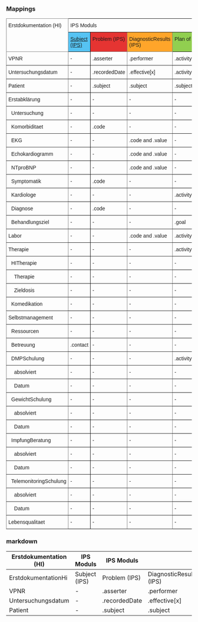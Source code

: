 ### Mappings

<style type="text/css">
.tg  {border-collapse:collapse;border-spacing:0;}
.tg td{border-color:black;border-style:solid;border-width:1px;font-family:Arial, sans-serif;font-size:14px;
  overflow:hidden;padding:10px 5px;word-break:normal;}
.tg th{border-color:black;border-style:solid;border-width:1px;font-family:Arial, sans-serif;font-size:14px;
  font-weight:normal;overflow:hidden;padding:10px 5px;word-break:normal;}
.tg .tg-5044{background-color:#ffa52a;border-color:inherit;text-align:left;vertical-align:top}
.tg .tg-q912{background-color:#56c3f3;text-align:left;vertical-align:top}
.tg .tg-qhgh{background-color:#e53432;border-color:inherit;text-align:left;vertical-align:top}
.tg .tg-0pky{border-color:inherit;text-align:left;vertical-align:top}
.tg .tg-0lax{text-align:left;vertical-align:top}
.tg .tg-gh8i{background-color:#91cf50;text-align:left;vertical-align:top}
</style>
<table class="tg">
<thead>
  <tr>
    <th class="tg-0pky" rowspan="2">Erstdokumentation (HI)</th>
    <th class="tg-0lax" colspan="4">IPS Moduls</th>
  </tr>
  <tr>
    <th class="tg-q912"><a href="https://structuredefinition-subject-ips.html/">Subject (IPS)</a></th>
    <th class="tg-qhgh">Problem (IPS)</th>
    <th class="tg-5044">DiagnosticResults (IPS)</th>
    <th class="tg-gh8i">Plan of Care (IPS)</th>
  </tr>
</thead>
<tbody>
  <tr>
    <td class="tg-0pky">VPNR</td>
    <td class="tg-0lax">-</td>
    <td class="tg-0pky">.asserter</td>
    <td class="tg-0pky">.performer</td>
    <td class="tg-0lax">.activity.performer</td>
  </tr>
  <tr>
    <td class="tg-0pky">Untersuchungsdatum</td>
    <td class="tg-0lax">-</td>
    <td class="tg-0pky">.recordedDate</td>
    <td class="tg-0pky">.effective[x]</td>
    <td class="tg-0lax">.activity.scheduled[x]</td>
  </tr>
  <tr>
    <td class="tg-0pky">Patient</td>
    <td class="tg-0lax">-</td>
    <td class="tg-0pky">.subject</td>
    <td class="tg-0pky">.subject</td>
    <td class="tg-0lax">.subject</td>
  </tr>
  <tr>
    <td class="tg-0pky">Erstabklärung</td>
    <td class="tg-0lax">-</td>
    <td class="tg-0pky">-</td>
    <td class="tg-0pky">-</td>
    <td class="tg-0lax">-</td>
  </tr>
  <tr>
    <td class="tg-0pky">&nbsp;&nbsp;Untersuchung</td>
    <td class="tg-0lax">-</td>
    <td class="tg-0pky">-</td>
    <td class="tg-0pky">-</td>
    <td class="tg-0lax">-</td>
  </tr>
  <tr>
    <td class="tg-0pky">&nbsp;&nbsp;Komorbiditaet</td>
    <td class="tg-0lax">-</td>
    <td class="tg-0pky">.code</td>
    <td class="tg-0pky">-</td>
    <td class="tg-0lax">-</td>
  </tr>
  <tr>
    <td class="tg-0pky">&nbsp;&nbsp;EKG</td>
    <td class="tg-0lax">-</td>
    <td class="tg-0pky">-</td>
    <td class="tg-0pky">.code and .value</td>
    <td class="tg-0lax">-</td>
  </tr>
  <tr>
    <td class="tg-0pky">&nbsp;&nbsp;Echokardiogramm</td>
    <td class="tg-0lax">-</td>
    <td class="tg-0pky">-</td>
    <td class="tg-0pky">.code and .value</td>
    <td class="tg-0lax">-</td>
  </tr>
  <tr>
    <td class="tg-0pky">&nbsp;&nbsp;NTproBNP</td>
    <td class="tg-0lax">-</td>
    <td class="tg-0pky">-</td>
    <td class="tg-0pky">.code and .value</td>
    <td class="tg-0lax">-</td>
  </tr>
  <tr>
    <td class="tg-0pky">&nbsp;&nbsp;Symptomatik</td>
    <td class="tg-0lax">-</td>
    <td class="tg-0pky">.code</td>
    <td class="tg-0pky">-</td>
    <td class="tg-0lax">-</td>
  </tr>
  <tr>
    <td class="tg-0pky">&nbsp;&nbsp;Kardiologe</td>
    <td class="tg-0lax">-</td>
    <td class="tg-0pky">-</td>
    <td class="tg-0pky">-</td>
    <td class="tg-0lax">.activity</td>
  </tr>
  <tr>
    <td class="tg-0pky">&nbsp;&nbsp;Diagnose</td>
    <td class="tg-0lax">-</td>
    <td class="tg-0pky">.code</td>
    <td class="tg-0pky">-</td>
    <td class="tg-0lax">-</td>
  </tr>
  <tr>
    <td class="tg-0pky">&nbsp;&nbsp;Behandlungsziel</td>
    <td class="tg-0lax">-</td>
    <td class="tg-0pky">-</td>
    <td class="tg-0pky">-</td>
    <td class="tg-0lax">.goal</td>
  </tr>
  <tr>
    <td class="tg-0pky">Labor</td>
    <td class="tg-0lax">-</td>
    <td class="tg-0pky">-</td>
    <td class="tg-0pky">.code and .value</td>
    <td class="tg-0lax">.activity</td>
  </tr>
  <tr>
    <td class="tg-0pky">Therapie</td>
    <td class="tg-0lax">-</td>
    <td class="tg-0pky">-</td>
    <td class="tg-0pky">-</td>
    <td class="tg-0lax">.activity</td>
  </tr>
  <tr>
    <td class="tg-0pky">&nbsp;&nbsp;HITherapie</td>
    <td class="tg-0lax">-</td>
    <td class="tg-0pky">-</td>
    <td class="tg-0pky">-</td>
    <td class="tg-0lax">-</td>
  </tr>
  <tr>
    <td class="tg-0pky">&nbsp;&nbsp;&nbsp;&nbsp;Therapie</td>
    <td class="tg-0lax">-</td>
    <td class="tg-0pky">-</td>
    <td class="tg-0pky">-</td>
    <td class="tg-0lax">-</td>
  </tr>
  <tr>
    <td class="tg-0pky">&nbsp;&nbsp;&nbsp;&nbsp;Zieldosis</td>
    <td class="tg-0lax">-</td>
    <td class="tg-0pky">-</td>
    <td class="tg-0pky">-</td>
    <td class="tg-0lax">-</td>
  </tr>
  <tr>
    <td class="tg-0pky">&nbsp;&nbsp;Komedikation</td>
    <td class="tg-0lax">-</td>
    <td class="tg-0pky">-</td>
    <td class="tg-0pky">-</td>
    <td class="tg-0lax">-</td>
  </tr>
  <tr>
    <td class="tg-0pky">Selbstmanagement</td>
    <td class="tg-0lax">-</td>
    <td class="tg-0pky">-</td>
    <td class="tg-0pky">-</td>
    <td class="tg-0lax">-</td>
  </tr>
  <tr>
    <td class="tg-0pky">&nbsp;&nbsp;Ressourcen</td>
    <td class="tg-0lax">-</td>
    <td class="tg-0pky">-</td>
    <td class="tg-0pky">-</td>
    <td class="tg-0lax">-</td>
  </tr>
  <tr>
    <td class="tg-0pky">&nbsp;&nbsp;Betreuung</td>
    <td class="tg-0lax">.contact</td>
    <td class="tg-0pky">-</td>
    <td class="tg-0pky">-</td>
    <td class="tg-0lax">-</td>
  </tr>
  <tr>
    <td class="tg-0pky">&nbsp;&nbsp;DMPSchulung</td>
    <td class="tg-0lax">-</td>
    <td class="tg-0pky">-</td>
    <td class="tg-0pky">-</td>
    <td class="tg-0lax">.activity</td>
  </tr>
  <tr>
    <td class="tg-0pky">&nbsp;&nbsp;&nbsp;&nbsp;absolviert</td>
    <td class="tg-0lax">-</td>
    <td class="tg-0pky">-</td>
    <td class="tg-0pky">-</td>
    <td class="tg-0lax">-</td>
  </tr>
  <tr>
    <td class="tg-0pky">&nbsp;&nbsp;&nbsp;&nbsp;Datum</td>
    <td class="tg-0lax">-</td>
    <td class="tg-0pky">-</td>
    <td class="tg-0pky">-</td>
    <td class="tg-0lax">-</td>
  </tr>
  <tr>
    <td class="tg-0pky">&nbsp;&nbsp;GewichtSchulung</td>
    <td class="tg-0lax">-</td>
    <td class="tg-0pky">-</td>
    <td class="tg-0pky">-</td>
    <td class="tg-0lax">-</td>
  </tr>
  <tr>
    <td class="tg-0pky">&nbsp;&nbsp;&nbsp;&nbsp;absolviert</td>
    <td class="tg-0lax">-</td>
    <td class="tg-0pky">-</td>
    <td class="tg-0pky">-</td>
    <td class="tg-0lax">-</td>
  </tr>
  <tr>
    <td class="tg-0pky">&nbsp;&nbsp;&nbsp;&nbsp;Datum</td>
    <td class="tg-0lax">-</td>
    <td class="tg-0pky">-</td>
    <td class="tg-0pky">-</td>
    <td class="tg-0lax">-</td>
  </tr>
  <tr>
    <td class="tg-0pky">&nbsp;&nbsp;ImpfungBeratung</td>
    <td class="tg-0lax">-</td>
    <td class="tg-0pky">-</td>
    <td class="tg-0pky">-</td>
    <td class="tg-0lax">-</td>
  </tr>
  <tr>
    <td class="tg-0pky">&nbsp;&nbsp;&nbsp;&nbsp;absolviert</td>
    <td class="tg-0lax">-</td>
    <td class="tg-0pky">-</td>
    <td class="tg-0pky">-</td>
    <td class="tg-0lax">-</td>
  </tr>
  <tr>
    <td class="tg-0pky">&nbsp;&nbsp;&nbsp;&nbsp;Datum</td>
    <td class="tg-0lax">-</td>
    <td class="tg-0pky">-</td>
    <td class="tg-0pky">-</td>
    <td class="tg-0lax">-</td>
  </tr>
  <tr>
    <td class="tg-0pky">&nbsp;&nbsp;TelemonitoringSchulung</td>
    <td class="tg-0lax">-</td>
    <td class="tg-0pky">-</td>
    <td class="tg-0pky">-</td>
    <td class="tg-0lax">-</td>
  </tr>
  <tr>
    <td class="tg-0pky">&nbsp;&nbsp;&nbsp;&nbsp;absolviert</td>
    <td class="tg-0lax">-</td>
    <td class="tg-0pky">-</td>
    <td class="tg-0pky">-</td>
    <td class="tg-0lax">-</td>
  </tr>
  <tr>
    <td class="tg-0pky">&nbsp;&nbsp;&nbsp;&nbsp;Datum</td>
    <td class="tg-0lax">-</td>
    <td class="tg-0pky">-</td>
    <td class="tg-0pky">-</td>
    <td class="tg-0lax">-</td>
  </tr>
  <tr>
    <td class="tg-0pky">Lebensqualitaet</td>
    <td class="tg-0lax">-</td>
    <td class="tg-0pky">-</td>
    <td class="tg-0pky">-</td>
    <td class="tg-0lax">-</td>
  </tr>
</tbody>
</table>

### markdown

| Erstdokumentation (HI)  | IPS Moduls    | IPS Moduls    |                         |                        |
|-------------------------|---------------|---------------|-------------------------|------------------------|
| ErstdokumentationHi     | Subject (IPS) | Problem (IPS) | DiagnosticResults (IPS) | Plan of Care (IPS)     |
| VPNR                    | -             | .asserter     | .performer              | .activity.performer    |
| Untersuchungsdatum      | -             | .recordedDate | .effective[x]           | .activity.scheduled[x] |
| Patient                 | -             | .subject      | .subject                | .subject               |